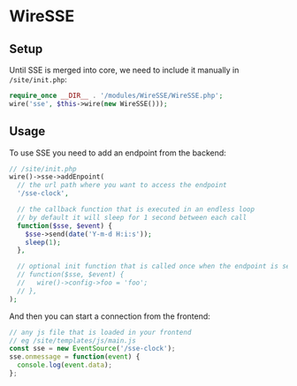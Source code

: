 # WireSSE

## Setup

Until SSE is merged into core, we need to include it manually in `/site/init.php`:

```php
require_once __DIR__ . '/modules/WireSSE/WireSSE.php';
wire('sse', $this->wire(new WireSSE()));
```

## Usage

To use SSE you need to add an endpoint from the backend:

```php
// /site/init.php
wire()->sse->addEnpoint(
  // the url path where you want to access the endpoint
  '/sse-clock',

  // the callback function that is executed in an endless loop
  // by default it will sleep for 1 second between each call
  function($sse, $event) {
    $sse->send(date('Y-m-d H:i:s'));
    sleep(1);
  },

  // optional init function that is called once when the endpoint is setup
  // function($sse, $event) {
  //   wire()->config->foo = 'foo';
  // },
);
```

And then you can start a connection from the frontend:

```js
// any js file that is loaded in your frontend
// eg /site/templates/js/main.js
const sse = new EventSource('/sse-clock');
sse.onmessage = function(event) {
  console.log(event.data);
};
```
